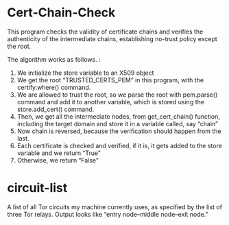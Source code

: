 # Cert-Chain-Check

This program checks the validity of certificate chains and verifies the authenticity of the intermediate chains, establishing no-trust policy except the root. 

The algorithm works as follows. :
1.	We initialize the store variable to an X509 object 
2.	We get the root “TRUSTED_CERTS_PEM” in this program, with the certify.where() command.
3.	We are allowed to trust the root, so we parse the root with pem.parse() command and add it to another variable, which is stored using the store.add_cert() command.
4.	Then, we get all the intermediate nodes, from get_cert_chain() function, including the target domain and store it in a variable called, say “chain”
5.	Now chain is reversed, because the verification should happen from the last.
6.	Each certificate is checked and verified, if it is, it gets added to the store variable and we return “True”
7.	Otherwise, we return “False”

# circuit-list
A list of all Tor circuits my machine currently uses, as specified by the list of three Tor relays.
Output looks like “entry node–middle node–exit node.”
